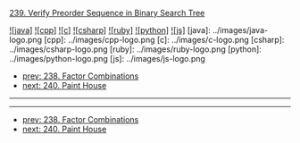 [239. Verify Preorder Sequence in Binary Search Tree](https://leetcode.com/problems/verify-preorder-sequence-in-binary-search-tree/)

[![java]](../java/239-verify-preorder-sequence-in-binary-search-tree.md)
[![cpp]](../cpp/239-verify-preorder-sequence-in-binary-search-tree.md)
[![c]](../c/239-verify-preorder-sequence-in-binary-search-tree.md)
[![csharp]](../csharp/239-verify-preorder-sequence-in-binary-search-tree.md)
[![ruby]](../ruby/239-verify-preorder-sequence-in-binary-search-tree.md)
[![python]](../python/239-verify-preorder-sequence-in-binary-search-tree.md)
[![js]](../js/239-verify-preorder-sequence-in-binary-search-tree.md)
[java]: ../images/java-logo.png
[cpp]: ../images/cpp-logo.png
[c]: ../images/c-logo.png
[csharp]: ../images/csharp-logo.png
[ruby]: ../images/ruby-logo.png
[python]: ../images/python-logo.png
[js]: ../images/js-logo.png

- [prev: 238. Factor Combinations](238-factor-combinations.md)
- [next: 240. Paint House](240-paint-house.md)

---


---

- [prev: 238. Factor Combinations](238-factor-combinations.md)
- [next: 240. Paint House](240-paint-house.md)

